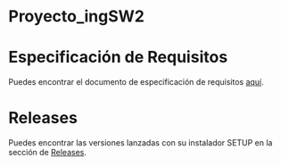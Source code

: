 # Proyecto_ingSW2

# Especificación de Requisitos

Puedes encontrar el documento de especificación de requisitos [aquí](https://docs.google.com/document/d/10gQrzX56xE3ggBHYWVu29QEM7GttA9kw/edit?usp=sharing&ouid=118116122822582630251&rtpof=true&sd=true).

# Releases

Puedes encontrar las versiones lanzadas con su instalador SETUP en la sección de [Releases](https://github.com/ShadeTheWitcher/Proyecto_ingSW2/releases).
